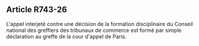 Article R743-26
----
L'appel interjeté contre une décision de la formation disciplinaire du Conseil
national des greffiers des tribunaux de commerce est formé par simple
déclaration au greffe de la cour d'appel de Paris.
